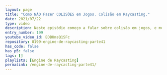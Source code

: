 ```yaml
---
layout: page
title: "Como NÃO Fazer COLISÕES em Jogos. Colisão em Raycasting."
date: 2021/07/22
type: video
description: Neste episódio começo a falar sobre colisão em jogos, e mostro como NÃO fazer as colisões.
entry_number: 199
youtube_video_id: EOBUmsQ1SFc
repository: 0199-engine-de-raycasting-parte41
has_code: false
has_p5: false
tags: []
playlists: [Engine de Raycasting]
permalink: /engine-de-raycasting-parte41/
---
```

